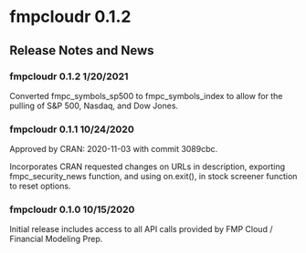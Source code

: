 # fmpcloudr 0.1.2

## Release Notes and News

### fmpcloudr 0.1.2 1/20/2021
Converted fmpc_symbols_sp500 to fmpc_symbols_index
to allow for the pulling of S&P 500, Nasdaq, and Dow Jones.

### fmpcloudr 0.1.1 10/24/2020
Approved by CRAN: 2020-11-03 with commit 3089cbc.

Incorporates CRAN requested changes on URLs in description,
exporting fmpc_security_news function, and using on.exit(),
in stock screener function to reset options.

### fmpcloudr 0.1.0 10/15/2020

Initial release includes access to all API calls provided
by FMP Cloud / Financial Modeling Prep. 
